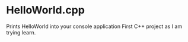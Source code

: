 # HelloWorld.cpp
Prints HelloWorld into your console application 
First C++ project as I am trying learn.
